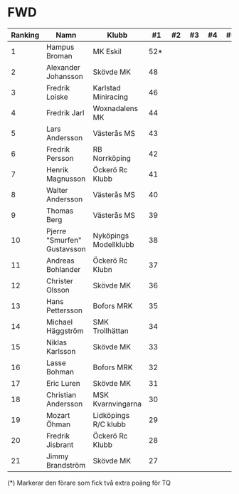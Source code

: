 # FWD

| Ranking | Namn                        | Klubb                 |  #1 |  #2 |  #3 |  #4 |  #5 | Final | Tot |
| ------- | --------------------------- | --------------------- | --- | --- | --- | --- | --- | ----- | --- |
| 1       | Hampus Broman               | MK Eskil              | 52* |     |     |     |     |       | 52  |
| 2       | Alexander Johansson         | Skövde MK             | 48  |     |     |     |     |       | 48  |
| 3       | Fredrik Loiske              | Karlstad Miniracing   | 46  |     |     |     |     |       | 46  |
| 4       | Fredrik Jarl                | Woxnadalens MK        | 44  |     |     |     |     |       | 44  |
| 5       | Lars Andersson              | Västerås MS           | 43  |     |     |     |     |       | 43  |
| 6       | Fredrik Persson             | RB Norrköping         | 42  |     |     |     |     |       | 42  |
| 7       | Henrik Magnusson            | Öckerö Rc Klubb       | 41  |     |     |     |     |       | 41  |
| 8       | Walter Andersson            | Västerås MS           | 40  |     |     |     |     |       | 40  |
| 9       | Thomas Berg                 | Västerås MS           | 39  |     |     |     |     |       | 39  |
| 10      | Pjerre "Smurfen" Gustavsson | Nyköpings Modellklubb | 38  |     |     |     |     |       | 38  |
| 11      | Andreas Bohlander           | Öckerö Rc Klubn       | 37  |     |     |     |     |       | 37  |
| 12      | Christer Olsson             | Skövde MK             | 36  |     |     |     |     |       | 36  |
| 13      | Hans Pettersson             | Bofors MRK            | 35  |     |     |     |     |       | 35  |
| 14      | Michael Häggström           | SMK Trollhättan       | 34  |     |     |     |     |       | 34  |
| 15      | Niklas Karlsson             | Skövde MK             | 33  |     |     |     |     |       | 33  |
| 16      | Lasse Bohman                | Bofors MRK            | 32  |     |     |     |     |       | 32  |
| 17      | Eric Luren                  | Skövde MK             | 31  |     |     |     |     |       | 31  |
| 18      | Christian Andersson         | MSK Kvarnvingarna     | 30  |     |     |     |     |       | 30  |
| 19      | Mozart Öhman                | Lidköpings R/C klubb  | 29  |     |     |     |     |       | 29  |
| 20      | Fredrik Jisbrant            | Öckerö Rc Klubb       | 28  |     |     |     |     |       | 28  |
| 21      | Jimmy Brandström            | Skövde MK             | 27  |     |     |     |     |       | 27  |

(*) Markerar den förare som fick två extra poäng för TQ
